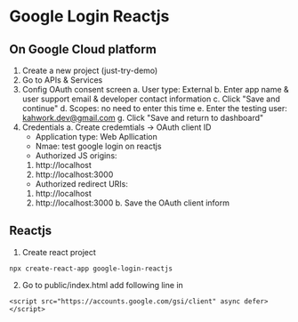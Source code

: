 # Google Login Reactjs
## On Google Cloud platform
1. Create a new project (just-try-demo)
2. Go to APIs & Services
3. Config OAuth consent screen
    a. User type: External
    b. Enter app name & user support email & developer contact information
    c. Click "Save and continue"
    d. Scopes: no need to enter this time
    e. Enter the testing user: kahwork.dev@gmail.com
    g. Click "Save and return to dashboard"
4. Credentials
    a. Create credemtials -> OAuth client ID
    - Application type: Web Apllication
    - Nmae: test google login on reactjs
    - Authorized JS origins:
    1. http://localhost
    2. http://localhost:3000
    - Authorized redirect URIs:
    1. http://localhost
    2. http://localhost:3000
    b. Save the OAuth client inform

## Reactjs
1. Create react project
```
npx create-react-app google-login-reactjs
```
2. Go to public/index.html add following line in <head>
```
<script src="https://accounts.google.com/gsi/client" async defer></script>
```



